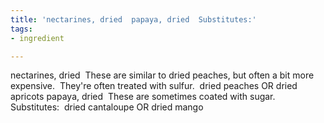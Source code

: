 ```yaml
---
title: 'nectarines, dried  papaya, dried  Substitutes:'
tags:
- ingredient

---
```

nectarines, dried   These are similar to dried peaches, but often a bit more expensive.  They're often treated with sulfur.  dried peaches OR dried apricots papaya, dried  These are sometimes coated with sugar.  Substitutes:  dried cantaloupe OR dried mango
